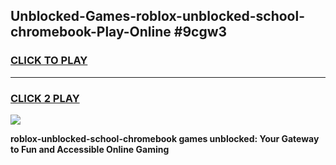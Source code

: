 
## Unblocked-Games-roblox-unblocked-school-chromebook-Play-Online #9cgw3
<h3>
<a href="https://news.freeplayer.one?title=roblox-unblocked-school-chromebook&ref=3">CLICK TO PLAY</a></h3>
<hr>

<h3>
<a href="https://news.freeplayer.one?title=roblox-unblocked-school-chromebook&ref=3">CLICK 2 PLAY</a>
  
</h3>

<a href="https://news.freeplayer.one?title=roblox-unblocked-school-chromebook&ref=3"><img src="https://clearcache.store/games.png"></a>


**roblox-unblocked-school-chromebook games unblocked: Your Gateway to Fun and Accessible Online Gaming**
